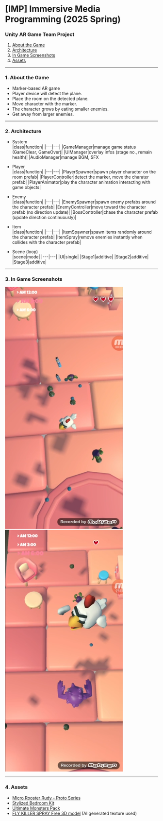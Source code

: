 # [IMP] Immersive Media Programming (2025 Spring)
### Unity AR Game Team Project

1. [About the Game](#1-about-the-game)  
2. [Architecture](#2-architecture)
3. [In Game Screenshots](#3-in-game)
4. [Assets](#4-assets)
---

### 1. About the Game
- Marker-based AR game
- Player device will detect the plane.
- Place the room on the detected plane.
- Move character with the marker.
- The character grows by eating smaller enemies.
- Get away from larger enemies.

---
### 2. Architecture
- System  
  |class|function|
  |---|---|
  |GameManager|manage game status (GameClear, GameOver)|
  |UIManager|overlay infos (stage no., remain health)|
  |AudioManager|manage BGM, SFX

- Player  
  |class|function|
  |---|---|
  |PlayerSpawner|spawn player character on the room prefab|
  |PlayerController|detect the marker, move the charater prefab|
  |PlayerAnimator|play the character animation interacting with game objects|

- Enemy  
  |class|function|
  |---|---|
  |EnemySpawner|spawn enemy prefabs around the character prefab|
  |EnemyController|move toward the character prefab (no direction update)|
  |BossController|chase the character prefab (update direction continuously)|

- Item  
  |class|function|
  |---|---|
  |ItemSpawner|spawn items randomly around the character prefab|
  |ItemSpray|remove enemies instantly when collides with the character prefab|
  
- Scene (loop)  
  |scene|mode|
  |---|---|
  |UI|single|
  |Stage1|additive|
  |Stage2|additive|
  |Stage3|additive|

---
### 3. In Game Screenshots
![ingame1.png](./ingame1.png)
![ingame2.png](./ingame2.png)

---
### 4. Assets

- [Micro Rooster Rudy - Proto Series](https://www.fab.com/listings/ca5d2bf3-3fa2-4625-ae73-ddc74ee4f9c2)  
- [Stylized Bedroom Kit](https://assetstore.unity.com/packages/3d/environments/stylized-bedroom-kit-308050)  
- [Ultimate Monsters Pack](https://sketchfab.com/3d-models/ultimate-monsters-pack-fd72e114d119488da71fe3a16f216c4f)  
- [FLY KILLER SPRAY Free 3D model](https://www.cgtrader.com/free-3d-models/animals/insect/fly-spray) (AI generated texture used)
